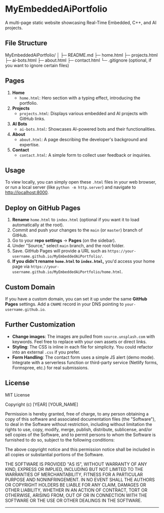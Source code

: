 # MyEmbeddedAiPortfolio

A multi-page static website showcasing Real-Time Embedded, C++, and AI projects.

## File Structure

MyEmbeddedAiPortfolio/
│
├─ README.md
├─ home.html
├─ projects.html
├─ ai-bots.html
├─ about.html
├─ contact.html
└─ .gitignore        (optional, if you want to ignore certain files)


## Pages

1. **Home**  
   - `home.html`: Hero section with a typing effect, introducing the portfolio.
2. **Projects**  
   - `projects.html`: Displays various embedded and AI projects with GitHub links.
3. **AI Bots**  
   - `ai-bots.html`: Showcases AI-powered bots and their functionalities.
4. **About**  
   - `about.html`: A page describing the developer's background and expertise.
5. **Contact**  
   - `contact.html`: A simple form to collect user feedback or inquiries.

## Usage

To view locally, you can simply open these `.html` files in your web browser, or run a local server (like `python -m http.server`) and navigate to [http://localhost:8000](http://localhost:8000).

## Deploy on GitHub Pages

1. **Rename** `home.html` to `index.html` (optional if you want it to load automatically at the root).
2. Commit and push your changes to the `main` (or `master`) branch of GitHub.
3. Go to your **repo settings** → **Pages** (on the sidebar).
4. Under "Source," select `main` branch, and the root folder.
5. Save. GitHub Pages will provide a URL such as `https://your-username.github.io/MyEmbeddedAiPortfolio/`.
6. **If you didn't rename `home.html` to `index.html`,** you'd access your home page via `https://your-username.github.io/MyEmbeddedAiPortfolio/home.html`.

## Custom Domain

If you have a custom domain, you can set it up under the same **GitHub Pages** settings. Add a `CNAME` record in your DNS pointing to `your-username.github.io`.

## Further Customization

- **Change images**: The images are pulled from `source.unsplash.com` with keywords. Feel free to replace with your own assets or direct links.
- **Styling**: The CSS is inline in each file for simplicity. You could refactor into an external `.css` if you prefer.
- **Form Handling**: The contact form uses a simple JS alert (demo mode). Integrate with a serverless function or third-party service (Netlify forms, Formspree, etc.) for real submissions.

## License

MIT License

Copyright (c) [YEAR] [YOUR_NAME]

Permission is hereby granted, free of charge, to any person obtaining a copy
of this software and associated documentation files (the "Software"), to deal
in the Software without restriction, including without limitation the rights 
to use, copy, modify, merge, publish, distribute, sublicense, and/or sell copies 
of the Software, and to permit persons to whom the Software is furnished to do 
so, subject to the following conditions:

The above copyright notice and this permission notice shall be included in all 
copies or substantial portions of the Software.

THE SOFTWARE IS PROVIDED "AS IS", WITHOUT WARRANTY OF ANY KIND, EXPRESS OR 
IMPLIED, INCLUDING BUT NOT LIMITED TO THE WARRANTIES OF MERCHANTABILITY, FITNESS 
FOR A PARTICULAR PURPOSE AND NONINFRINGEMENT. IN NO EVENT SHALL THE AUTHORS OR 
COPYRIGHT HOLDERS BE LIABLE FOR ANY CLAIM, DAMAGES OR OTHER LIABILITY, WHETHER 
IN AN ACTION OF CONTRACT, TORT OR OTHERWISE, ARISING FROM, OUT OF OR IN 
CONNECTION WITH THE SOFTWARE OR THE USE OR OTHER DEALINGS IN THE SOFTWARE.


---
